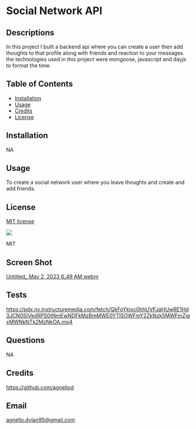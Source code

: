# Social Network API

## Descriptions

In this project I built a backend api where you can create a user then add thoughts to that profile along with friends and reaction to your messages. the technologies used in this project were mongoose, javascript and dayjs to format the time.

## Table of Contents

- [Installation](#installation)
- [Usage](#usage)
- [Credits](#credits)
- [License](#license)

## Installation

NA

## Usage

To create a social network user where you leave thoughts and create and add friends.

## License

[MIT license](https://opensource.org/license/mit/)

![](https://img.shields.io/badge/license-MIT-blue)

MIT

## Screen Shot
[Untitled_ May 2, 2023 6_49 AM.webm](https://user-images.githubusercontent.com/119445300/236354981-4414f45d-ccde-42b0-abdb-b17f5a18d215.webm)


## Tests

https://pdx.nv.instructuremedia.com/fetch/QkFoYkIxc0hhUVFJaHUwRE1Hd3JCN05IVkdRPS0tNmEwNDFkMzBmMWE0YTI5OWFmY2ZkNzk5MWFmZjgxMWNkNTk2MzNkOA.mp4

## Questions 

NA

## Credits

https://github.com/agnellod

## Email

agnello.dylan95@gmail.com
